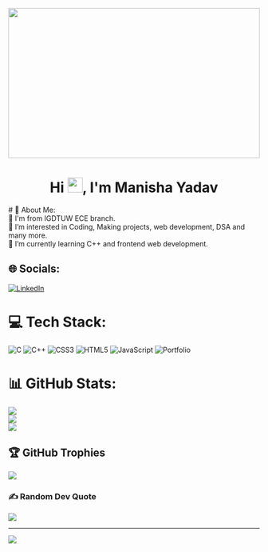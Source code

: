 <a href="#"><img width="100%" height="300px" src="https://c.tenor.com/1d9jmOsLP2cAAAAd/hello.gif" height="100%"/></a>
<h1 align="center">Hi <img src="https://raw.githubusercontent.com/MartinHeinz/MartinHeinz/master/wave.gif" width="30px">, I'm Manisha Yadav</h1>
# 💫 About Me:<br>
👋 I'm from IGDTUW ECE branch. <br>👀 I’m interested in Coding, Making projects, web development, DSA and many more.<br>🌱 I’m currently learning C++ and frontend web development.<br>


## 🌐 Socials:
[![LinkedIn](https://img.shields.io/badge/LinkedIn-%230077B5.svg?logo=linkedin&logoColor=white)](https://www.linkedin.com/in/manishayadav01/) 

# 💻 Tech Stack:
![C](https://img.shields.io/badge/c-%2300599C.svg?style=flat-square&logo=c&logoColor=white) ![C++](https://img.shields.io/badge/c++-%2300599C.svg?style=flat-square&logo=c%2B%2B&logoColor=white) ![CSS3](https://img.shields.io/badge/css3-%231572B6.svg?style=flat-square&logo=css3&logoColor=white) ![HTML5](https://img.shields.io/badge/html5-%23E34F26.svg?style=flat-square&logo=html5&logoColor=white) ![JavaScript](https://img.shields.io/badge/javascript-%23323330.svg?style=flat-square&logo=javascript&logoColor=%23F7DF1E) ![Portfolio](https://img.shields.io/badge/Portfolio-%23000000.svg?style=flat-square&logo=firefox&logoColor=#FF7139)
# 📊 GitHub Stats:
![](https://github-readme-stats.vercel.app/api?username=Manisha45yadav&theme=react&hide_border=false&include_all_commits=true&count_private=true)<br/>
![](https://github-readme-streak-stats.herokuapp.com/?user=Manisha45yadav&theme=react&hide_border=false)<br/>
![](https://github-readme-stats.vercel.app/api/top-langs/?username=Manisha45yadav&theme=react&hide_border=false&include_all_commits=true&count_private=true&layout=compact)

## 🏆 GitHub Trophies
![](https://github-profile-trophy.vercel.app/?username=Manisha45yadav&theme=gruvbox&no-frame=false&no-bg=false&margin-w=4)

### ✍️ Random Dev Quote
![](https://quotes-github-readme.vercel.app/api?type=horizontal&theme=merko)

---
[![](https://visitcount.itsvg.in/api?id=Manisha45yadav&icon=2&color=0)](https://visitcount.itsvg.in)

<!-- <p align="center">
  <img src="https://github.com/ishikkkkaaaa/ishikkkkaaaa/raw/output/github-contribution-grid-snake.svg" alt="snake"></center>
</p> -->


<!-- Proudly created with GPRM ( https://gprm.itsvg.in ) -->
